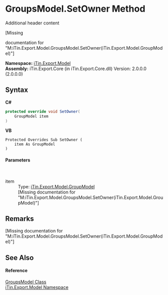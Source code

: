 # GroupsModel.SetOwner Method 
Additional header content 

\[Missing <summary> documentation for "M:iTin.Export.Model.GroupsModel.SetOwner(iTin.Export.Model.GroupModel)"\]

**Namespace:**&nbsp;<a href="N_iTin_Export_Model">iTin.Export.Model</a><br />**Assembly:**&nbsp;iTin.Export.Core (in iTin.Export.Core.dll) Version: 2.0.0.0 (2.0.0.0)

## Syntax

**C#**<br />
``` C#
protected override void SetOwner(
	GroupModel item
)
```

**VB**<br />
``` VB
Protected Overrides Sub SetOwner ( 
	item As GroupModel
)
```


#### Parameters
&nbsp;<dl><dt>item</dt><dd>Type: <a href="T_iTin_Export_Model_GroupModel">iTin.Export.Model.GroupModel</a><br />\[Missing <param name="item"/> documentation for "M:iTin.Export.Model.GroupsModel.SetOwner(iTin.Export.Model.GroupModel)"\]</dd></dl>

## Remarks
\[Missing <remarks> documentation for "M:iTin.Export.Model.GroupsModel.SetOwner(iTin.Export.Model.GroupModel)"\]

## See Also


#### Reference
<a href="T_iTin_Export_Model_GroupsModel">GroupsModel Class</a><br /><a href="N_iTin_Export_Model">iTin.Export.Model Namespace</a><br />
